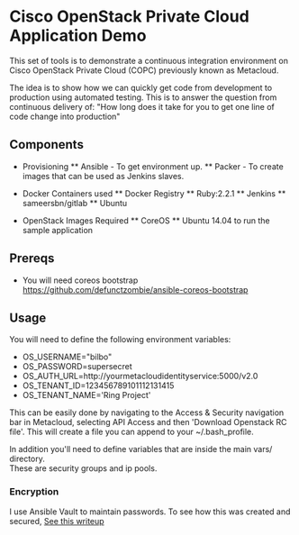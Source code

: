 # Cisco OpenStack Private Cloud Application Demo

This set of tools is to demonstrate a continuous integration environment
on Cisco OpenStack Private Cloud (COPC) previously known as Metacloud. 

The idea is to show how we can quickly get code from development to 
production using automated testing.  This is to answer the question from 
continuous delivery of: "How long does it take for you to get one line of
code change into production"

## Components

* Provisioning
** Ansible - To get environment up. 
** Packer - To create images that can be used as Jenkins slaves. 

* Docker Containers used
** Docker Registry
** Ruby:2.2.1
** Jenkins
** sameersbn/gitlab
** Ubuntu 

* OpenStack Images Required
** CoreOS 
** Ubuntu 14.04 to run the sample application

## Prereqs

* You will need coreos bootstrap https://github.com/defunctzombie/ansible-coreos-bootstrap 

## Usage

You will need to define the following environment variables:

* OS_USERNAME="bilbo"
* OS_PASSWORD=supersecret
* OS_AUTH_URL=http://yourmetacloudidentityservice:5000/v2.0
* OS_TENANT_ID=123456789101112131415
* OS_TENANT_NAME='Ring Project'

This can be easily done by navigating to the Access & Security navigation bar in Metacloud, selecting API Access and then 'Download Openstack RC file'.  This will create a file you can append to your ~/.bash_profile.


In addition you'll need to define variables that are inside the main vars/ directory.  
These are security groups and ip pools. 

### Encryption

I use Ansible Vault to maintain passwords.  To see how this was created and secured, [See this writeup](http://benincosa.com/?p=3235)
